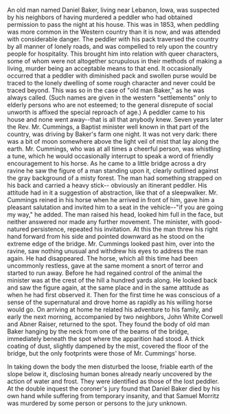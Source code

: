 
An old man named Daniel Baker, living near Lebanon, Iowa, was suspected by his neighbors of having murdered a peddler who had obtained permission to pass the night at his house. This was in 1853, when peddling was more common in the Western country than it is now, and was attended with considerable danger. The peddler with his pack traversed the country by all manner of lonely roads, and was compelled to rely upon the country people for hospitality. This brought him into relation with queer characters, some of whom were not altogether scrupulous in their methods of making a living, murder being an acceptable means to that end. It occasionally occurred that a peddler with diminished pack and swollen purse would be traced to the lonely dwelling of some rough character and never could be traced beyond. This was so in the case of "old man Baker," as he was always called. (Such names are given in the western "settlements" only to elderly persons who are not esteemed; to the general disrepute of social unworth is affixed the special reproach of age.) A peddler came to his house and none went away--that is all that anybody knew.
Seven years later the Rev. Mr. Cummings, a Baptist minister well known in that part of the country, was driving by Baker's farm one night. It was not very dark: there was a bit of moon somewhere above the light veil of mist that lay along the earth. Mr. Cummings, who was at all times a cheerful person, was whistling a tune, which he would occasionally interrupt to speak a word of friendly encouragement to his horse. As he came to a little bridge across a dry ravine he saw the figure of a man standing upon it, clearly outlined against the gray background of a misty forest. The man had something strapped on his back and carried a heavy stick-- obviously an itinerant peddler. His attitude had in it a suggestion of abstraction, like that of a sleepwalker. Mr. Cummings reined in his horse when he arrived in front of him, gave him a pleasant salutation and invited him to a seat in the vehicle--"if you are going my way," he added. The man raised his head, looked him full in the face, but neither answered nor made any further movement. The minister, with good-natured persistence, repeated his invitation. At this the man threw his right hand forward from his side and pointed downward as he stood on the extreme edge of the bridge. Mr. Cummings looked past him, over into the ravine, saw nothing unusual and withdrew his eyes to address the man again. He had disappeared. The horse, which all this time had been uncommonly restless, gave at the same moment a snort of terror and started to run away. Before he had regained control of the animal the minister was at the crest of the hill a hundred yards along. He looked back and saw the figure again, at the same place and in the same attitude as when he had first observed it. Then for the first time he was conscious of a sense of the supernatural and drove home as rapidly as his willing horse would go.
On arriving at home he related his adventure to his family, and early the next morning, accompanied by two neighbors, John White Corwell and Abner Raiser, returned to the spot. They found the body of old man Baker hanging by the neck from one of the beams of the bridge, immediately beneath the spot where the apparition had stood. A thick coating of dust, slightly dampened by the mist, covered the floor of the bridge, but the only footprints were those of Mr. Cummings' horse.

In taking down the body the men disturbed the loose, friable earth of the slope below it, disclosing human bones already nearly uncovered by the action of water and frost. They were identified as those of the lost peddler. At the double inquest the coroner's jury found that Daniel Baker died by his own hand while suffering from temporary insanity, and that Samuel Morritz was murdered by some person or persons to the jury unknown.
